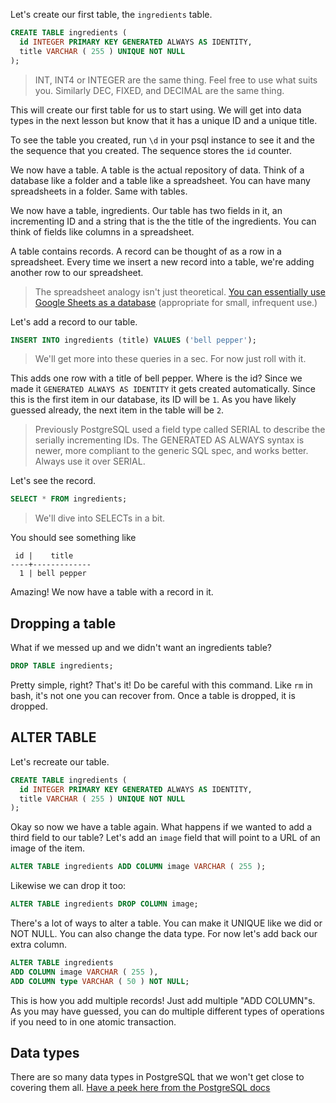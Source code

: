 Let's create our first table, the `ingredients` table.

```sql
CREATE TABLE ingredients (
  id INTEGER PRIMARY KEY GENERATED ALWAYS AS IDENTITY,
  title VARCHAR ( 255 ) UNIQUE NOT NULL
);
```

> INT, INT4 or INTEGER are the same thing. Feel free to use what suits you. Similarly DEC, FIXED, and DECIMAL are the same thing.

This will create our first table for us to start using. We will get into data types in the next lesson but know that it has a unique ID and a unique title.

To see the table you created, run `\d` in your psql instance to see it and the the sequence that you created. The sequence stores the `id` counter.

We now have a table. A table is the actual repository of data. Think of a database like a folder and a table like a spreadsheet. You can have many spreadsheets in a folder. Same with tables.

We now have a table, ingredients. Our table has two fields in it, an incrementing ID and a string that is the the title of the ingredients. You can think of fields like columns in a spreadsheet.

A table contains records. A record can be thought of as a row in a spreadsheet. Every time we insert a new record into a table, we're adding another row to our spreadsheet.

> The spreadsheet analogy isn't just theoretical. [You can essentially use Google Sheets as a database][sheets] (appropriate for small, infrequent use.)

Let's add a record to our table.

```sql
INSERT INTO ingredients (title) VALUES ('bell pepper');
```

> We'll get more into these queries in a sec. For now just roll with it.

This adds one row with a title of bell pepper. Where is the id? Since we made it `GENERATED ALWAYS AS IDENTITY` it gets created automatically. Since this is the first item in our database, its ID will be `1`. As you have likely guessed already, the next item in the table will be `2`.

> Previously PostgreSQL used a field type called SERIAL to describe the serially incrementing IDs. The GENERATED AS ALWAYS syntax is newer, more compliant to the generic SQL spec, and works better. Always use it over SERIAL.

Let's see the record.

```sql
SELECT * FROM ingredients;
```

> We'll dive into SELECTs in a bit.

You should see something like

```plaintext
 id |    title
----+-------------
  1 | bell pepper
```

Amazing! We now have a table with a record in it.

## Dropping a table

What if we messed up and we didn't want an ingredients table?

```sql
DROP TABLE ingredients;
```

Pretty simple, right? That's it! Do be careful with this command. Like `rm` in bash, it's not one you can recover from. Once a table is dropped, it is dropped.

## ALTER TABLE

Let's recreate our table.

```sql
CREATE TABLE ingredients (
  id INTEGER PRIMARY KEY GENERATED ALWAYS AS IDENTITY,
  title VARCHAR ( 255 ) UNIQUE NOT NULL
);
```

Okay so now we have a table again. What happens if we wanted to add a third field to our table? Let's add an `image` field that will point to a URL of an image of the item.

```sql
ALTER TABLE ingredients ADD COLUMN image VARCHAR ( 255 );
```

Likewise we can drop it too:

```sql
ALTER TABLE ingredients DROP COLUMN image;
```

There's a lot of ways to alter a table. You can make it UNIQUE like we did or NOT NULL. You can also change the data type. For now let's add back our extra column.

```sql
ALTER TABLE ingredients
ADD COLUMN image VARCHAR ( 255 ),
ADD COLUMN type VARCHAR ( 50 ) NOT NULL;
```

This is how you add multiple records! Just add multiple "ADD COLUMN"s. As you may have guessed, you can do multiple different types of operations if you need to in one atomic transaction.

## Data types

There are so many data types in PostgreSQL that we won't get close to covering them all. [Have a peek here from the PostgreSQL docs][types]

[sheets]: https://www.npmjs.com/package/google-spreadsheet
[types]: https://www.postgresql.org/docs/current/datatype.html
